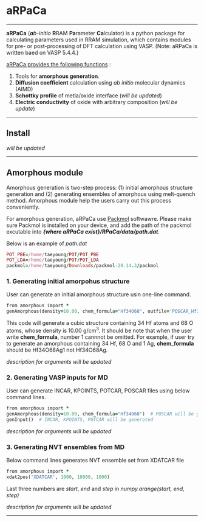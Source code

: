 # aRPaCa
---
**aRPaCa** (***a****b-initio* **R**RAM **Pa**rameter **Ca**lculator) is a python package for calculating parameters used in RRAM simulation, which contains modules for pre- or post-processing of DFT calculation using VASP. (Note: aRPaCa is written baed on VASP 5.4.4.)

<ins>aRPaCa provides the following functions</ins> : 

1. Tools for **amorphous generation**.
2. **Diffusion coefficient** calculation using *ab initio* molecular dynamics (AIMD)
3. **Schottky profile** of metla/oxide interface (*will be updated*)
4. **Electric conductivity** of oxide with arbitrary composition (*will be update*)
---
## Install

*will be updated*

---
## Amorphous module
Amorphous generation is two-step process: (1) initial amorphous structure generation and (2) generating ensembles of amorphous using melt-quench method.
Amorphous module help the users carry out this process conveniently.

For amorphous generation, aRPaCa use [Packmol](https://m3g.github.io/packmol/download.shtml) softwawre.
Please make sure Packmol is installed on your device, and add the path of the packmol excutable into ***{where aRPaCa exist}/RPaCa/data/path.dat***.

Below is an example of *path.dat*
```ruby
POT_PBE=/home/taeyoung/POT/POT_PBE
POT_LDA=/home/taeyoung/POT/POT_LDA
packmol=/home/taeyoung/Downloads/packmol-20.14.3/packmol
```
### 1. Generating initial amorpohus structure
User can generate an initial amorphous structure usin one-line command.
```ruby
from amorphous import *
genAmorphous(density=10.00, chem_formula="Hf34O68", outfile='POSCAR_Hf34O68')
```
This code will generate a cubic structure containing 34 Hf atoms and 68 O atoms, whose density is 10.00 g/cm<SUP>3</SUP>.
It should be note that when the user write **chem_formula**, number 1 cannnot be omitted. For example, if user try to generate an amorphous containing 34 Hf, 68 O and 1 Ag, **chem_formula** should be Hf34O68Ag1 not Hf34O68Ag.

*description for arguments will be updated*

### 2. Generating VASP inputs for MD
User can generate INCAR, KPOINTS, POTCAR, POSCAR files using below command lines.
```ruby
from amorphous import *
genAmorphous(density=10.00, chem_formula="Hf34O68")  # POSCAR will be generated
genInput()  # INCAR, KPOINTS, POTCAR will be generated
```

*description for arguments will be updated*

### 3. Generating NVT ensembles from MD
Below command lines generates NVT ensemble set from XDATCAR file
```ruby
from amorphous import *
xdat2pos('XDATCAR', 1000, 10000, 1000)
```
Last three numbers are *start*, *end* and *step* in *numpy.arange(start, end, step)*

*description for arguments will be updated*

---
